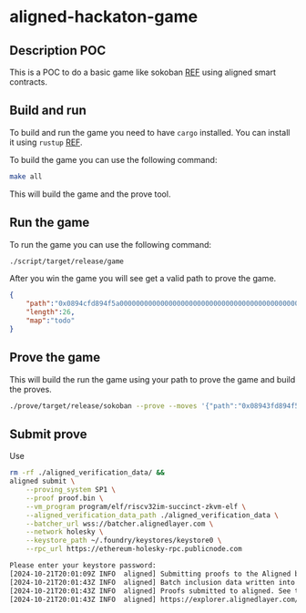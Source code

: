 # aligned-hackaton-game

## Description POC
This is a POC to do a basic game like sokoban [REF](https://en.wikipedia.org/wiki/Sokoban) using aligned smart contracts.

## Build and run
To build and run the game you need to have `cargo` installed. You can install it using `rustup` [REF](https://rustup.rs/).

To build the game you can use the following command:
```bash
make all
```

This will build the game and the prove tool.

## Run the game

To run the game you can use the following command:
```bash
./script/target/release/game
```

After you win the game you will see get a valid path to prove the game.
```json
{
    "path":"0x0894cfd894f5a000000000000000000000000000000000000000000000000000",
    "length":26,
    "map":"todo"
}
```

## Prove the game
This will build the run the game using your path to prove the game and build the proves.
```bash
./prove/target/release/sokoban --prove --moves '{"path":"0x08943fd894f5a000000000000000000000000000000000000000000000000000","length":26}'
```

## Submit prove
Use

```bash
rm -rf ./aligned_verification_data/ &&
aligned submit \
    --proving_system SP1 \
    --proof proof.bin \
    --vm_program program/elf/riscv32im-succinct-zkvm-elf \
    --aligned_verification_data_path ./aligned_verification_data \
    --batcher_url wss://batcher.alignedlayer.com \
    --network holesky \
    --keystore_path ~/.foundry/keystores/keystore0 \
    --rpc_url https://ethereum-holesky-rpc.publicnode.com

Please enter your keystore password:
[2024-10-21T20:01:09Z INFO  aligned] Submitting proofs to the Aligned batcher...
[2024-10-21T20:01:43Z INFO  aligned] Batch inclusion data written into ./aligned_verification_data/b194298f_0.json
[2024-10-21T20:01:43Z INFO  aligned] Proofs submitted to aligned. See the batch in the explorer:
[2024-10-21T20:01:43Z INFO  aligned] https://explorer.alignedlayer.com/batches/0xb194298fab098c1f3eef571cdc76e99974e668b7cf823562740bb1a5b3bf6e1e
```
